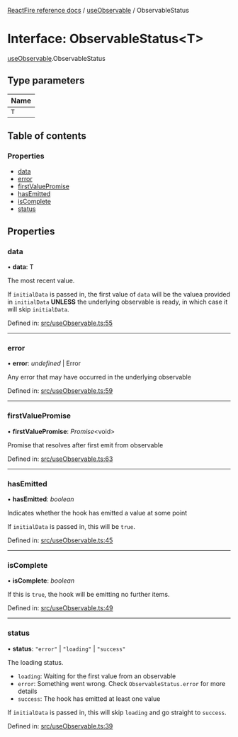 [ReactFire reference docs](../README.md) / [useObservable](../modules/useobservable.md) / ObservableStatus

# Interface: ObservableStatus<T\>

[useObservable](../modules/useobservable.md).ObservableStatus

## Type parameters

| Name |
| :------ |
| `T` |

## Table of contents

### Properties

- [data](useobservable.observablestatus.md#data)
- [error](useobservable.observablestatus.md#error)
- [firstValuePromise](useobservable.observablestatus.md#firstvaluepromise)
- [hasEmitted](useobservable.observablestatus.md#hasemitted)
- [isComplete](useobservable.observablestatus.md#iscomplete)
- [status](useobservable.observablestatus.md#status)

## Properties

### data

• **data**: T

The most recent value.

If `initialData` is passed in, the first value of `data` will be the valuea provided in `initialData` **UNLESS** the underlying observable is ready, in which case it will skip `initialData`.

Defined in: [src/useObservable.ts:55](https://github.com/FirebaseExtended/reactfire/blob/main/src/useObservable.ts#L55)

___

### error

• **error**: *undefined* \| Error

Any error that may have occurred in the underlying observable

Defined in: [src/useObservable.ts:59](https://github.com/FirebaseExtended/reactfire/blob/main/src/useObservable.ts#L59)

___

### firstValuePromise

• **firstValuePromise**: *Promise*<void\>

Promise that resolves after first emit from observable

Defined in: [src/useObservable.ts:63](https://github.com/FirebaseExtended/reactfire/blob/main/src/useObservable.ts#L63)

___

### hasEmitted

• **hasEmitted**: *boolean*

Indicates whether the hook has emitted a value at some point

If `initialData` is passed in, this will be `true`.

Defined in: [src/useObservable.ts:45](https://github.com/FirebaseExtended/reactfire/blob/main/src/useObservable.ts#L45)

___

### isComplete

• **isComplete**: *boolean*

If this is `true`, the hook will be emitting no further items.

Defined in: [src/useObservable.ts:49](https://github.com/FirebaseExtended/reactfire/blob/main/src/useObservable.ts#L49)

___

### status

• **status**: ``"error"`` \| ``"loading"`` \| ``"success"``

The loading status.

- `loading`: Waiting for the first value from an observable
- `error`: Something went wrong. Check `ObservableStatus.error` for more details
- `success`: The hook has emitted at least one value

If `initialData` is passed in, this will skip `loading` and go straight to `success`.

Defined in: [src/useObservable.ts:39](https://github.com/FirebaseExtended/reactfire/blob/main/src/useObservable.ts#L39)
